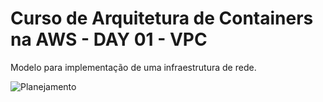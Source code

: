 # Curso de Arquitetura de Containers na AWS - DAY 01 - VPC

Modelo para implementação de uma infraestrutura de rede.

![Planejamento](/day-01/docs/Planejamento-rede.png)

